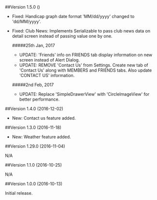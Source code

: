 ##Version  1.5.0 ()

- Fixed: Handicap graph date format 'MM/dd/yyyy' changed to 'dd/MM/yyyy'.
- Fixed: Club News: Implements Serializable to pass club news data on detail screen instead of passing value one by one.

    #####25th Jan, 2017
     - UPDATE: 'Friends' info on FRIENDS tab display information on new screen instead of Alert Dialog.
     - UPDATE: REMOVE 'Contact Us' from Settings. Create new tab of 'Contact Us' along with MEMBERS and FRIENDS tabs. Also update 'CONTACT US' information.

    #####2nd Feb, 2017
     - UPDATE: Replace 'SimpleDrawerView' with 'CircleImageView' for better performance.

##Version 1.4.0 (2016-12-02)

- New: Contact us feature added.

##Version 1.3.0 (2016-11-18)

- New: Weather feature added.

##Version 1.29.0 (2016-11-04)

N/A

##Version 1.1.0 (2016-10-25)

N/A

##Version 1.0.0 (2016-10-13)

Initial release.